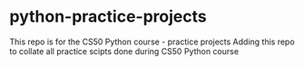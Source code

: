 # python-practice-projects
This repo is for the CS50 Python course - practice projects
Adding this repo to collate all practice scipts done during CS50 Python course
